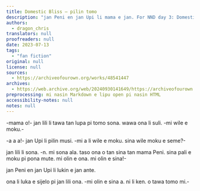 ```yaml
---
title: Domestic Bliss — pilin tomo
description: "jan Peni en jan Upi li mama e jan. For NND day 3: Domestic Bliss"
authors:
  - dragon_chris
translators: null
proofreaders: null
date: 2023-07-13
tags:
  - "fan fiction"
original: null
license: null
sources:
  - https://archiveofourown.org/works/48541447
archives:
  - https://web.archive.org/web/20240930141649/https://archiveofourown.org/works/48541447
preprocessing: mi nasin Markdown e lipu open pi nasin HTML
accessibility-notes: null
notes: null
---
```


-mama o!- jan lili li tawa tan lupa pi tomo sona. wawa ona li suli. -mi wile e moku.-

-a a a!- jan Upi li pilin musi. -mi a li wile e moku. sina wile moku e seme?-

jan lili li sona. -n. mi sona ala. taso ona o tan sina tan mama Peni. sina pali e moku pi pona mute. mi olin e ona. mi olin e sina!-

jan Peni en jan Upi li lukin e jan ante.

ona li luka e sijelo pi jan lili ona. -mi olin e sina a. ni li ken. o tawa tomo mi.-
